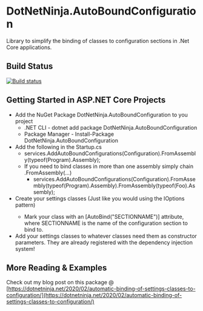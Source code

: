 # DotNetNinja.AutoBoundConfiguration

Library to simplify the binding of classes to configuration sections in .Net Core applications.

## Build Status

[![Build status](https://dev.azure.com/chaosmonkey/DotNetNinja.AutoBoundConfiguration/_apis/build/status/DotNetNinja.AutoBoundConfiguration-ASP.NET%20Core-CI)](https://dev.azure.com/chaosmonkey/DotNetNinja.AutoBoundConfiguration/_build/latest?definitionId=25)

## Getting Started in ASP.NET Core Projects

* Add the NuGet Package DotNetNinja.AutoBoundConfiguration to you project
  * .NET CLI - dotnet add package DotNetNinja.AutoBoundConfiguration
  * Package Manager - Install-Package DotNetNinja.AutoBoundConfiguration
* Add the following in the Startup.cs
  * services.AddAutoBoundConfigurations(Configuration).FromAssembly(typeof(Program).Assembly);
  * If you need to bind classes in more than one assembly simply chain .FromAssembly(...)
    * services.AddAutoBoundConfigurations(Configuration).FromAssembly(typeof(Program).Assembly).FromAssembly(typeof(Foo).Assembly);
* Create your settings classes (Just like you would using the IOptions<T> pattern)
  * Mark your class with an [AutoBind("SECTIONNAME")] attribute, where SECTIONNAME is the name of the configuration section to bind to.
* Add your settings classes to whatever classes need them as constructor parameters.  They are already registered with the dependency injection system!

## More Reading & Examples
Check out my blog post on this package @ [https://dotnetninja.net/2020/02/automatic-binding-of-settings-classes-to-configuration/](https://dotnetninja.net/2020/02/automatic-binding-of-settings-classes-to-configuration/)
